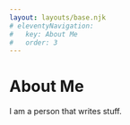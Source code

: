 ```yaml
---
layout: layouts/base.njk
# eleventyNavigation:
#   key: About Me
#   order: 3
---
```

# About Me

I am a person that writes stuff.
